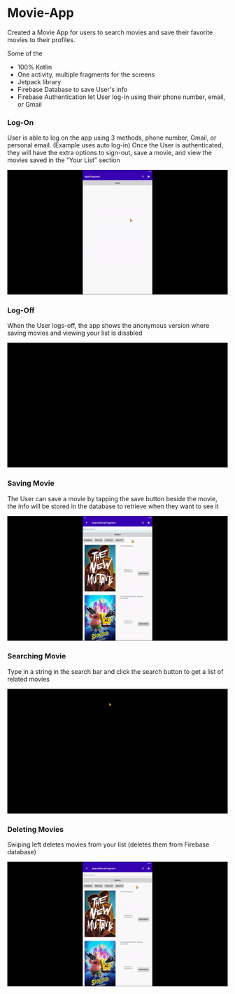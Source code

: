 # Movie-App

Created a Movie App for users to search movies and save their favorite movies to their profiles.

Some of the 

* 100% Kotlin
* One activity, multiple fragments for the screens
* Jetpack library
* Firebase Database to save User's info
* Firebase Authentication let User log-in using their phone number, email, or Gmail

### Log-On
User is able to log on the app using 3 methods, phone number, Gmail, or personal email. (Example uses auto log-in)
Once the User is authenticated, they will have the extra options to sign-out, save a movie, and view the movies saved in the "Your List" section

![](https://github.com/EFOC/Movie-App/blob/master/app/libs/gifs/log_on1.gif)

### Log-Off
When the User logs-off, the app shows the anonymous version where saving movies and viewing your list is disabled

![](https://github.com/EFOC/Movie-App/blob/master/app/libs/gifs/sign_off.gif)

### Saving Movie
The User can save a movie by tapping the save button beside the movie, the info will be stored in the database to retrieve when they want to see it

![](https://github.com/EFOC/Movie-App/blob/master/app/libs/gifs/saving_movie1.gif)

### Searching Movie
Type in a string in the search bar and click the search button to get a list of related movies

![](https://github.com/EFOC/Movie-App/blob/master/app/libs/gifs/searching_movie.gif)

### Deleting Movies
Swiping left deletes movies from your list (deletes them from Firebase database)

![](https://github.com/EFOC/Movie-App/blob/master/app/libs/gifs/deleting_movie.gif)
